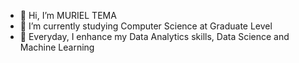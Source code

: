 - 👋 Hi, I’m MURIEL TEMA
- 🌱 I’m currently studying Computer Science at Graduate Level
- 💞️ Everyday, I enhance my Data Analytics skills, Data Science and Machine Learning


<!---
muriel1010/muriel1010 is a ✨ special ✨ repository because its `README.md` (this file) appears on your GitHub profile.
You can click the Preview link to take a look at your changes.
--->
